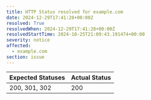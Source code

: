 ```yaml
---
title: HTTP Status resolved for example.com
date: 2024-12-29T17:41:28+00:00Z
resolved: True
resolvedWhen: 2024-12-29T17:41:28+00:00Z
resolvedStartTime: 2024-10-25T21:09:43.191474+00:00
severity: notice
affected:
  - example.com
section: issue
---
```


| Expected Statuses | Actual Status  |
|-------------------|----------------|
| 200, 301, 302 | 200 |
